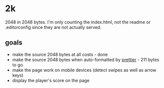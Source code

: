 # 2k

2048 in 2048 bytes. I'm only counting the index.html, not the readme or .editorconfig since they are not actually served.

## goals

* make the source 2048 bytes at all costs - done
* make the source 2048 bytes when auto-formatted by [prettier](https://prettier.io/) - 211 bytes to go
* make the page work on mobile devices (detect swipes as well as arrow keys)
* display the player's score on the page
